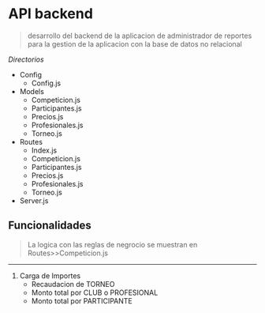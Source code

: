 # API backend 

> desarrollo del backend de la aplicacion de administrador de reportes para la gestion de la aplicacion con la base de datos no relacional

_Directorios_

* Config
    * Config.js
* Models
    * Competicion.js
    * Participantes.js
    * Precios.js
    * Profesionales.js
    * Torneo.js
* Routes
    * Index.js
    * Competicion.js
    * Participantes.js
    * Precios.js
    * Profesionales.js
    * Torneo.js    
* Server.js


## Funcionalidades 

> La logica con las reglas de negrocio se muestran en Routes>>Competicion.js

---

1. Carga de Importes
    * Recaudacion de TORNEO 
    * Monto total por CLUB o PROFESIONAL
    * Monto total por PARTICIPANTE

